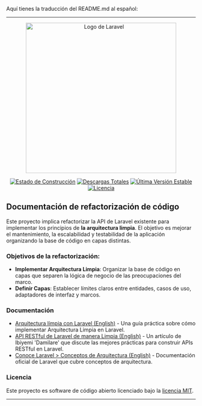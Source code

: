 Aquí tienes la traducción del README.md al español:

---

<p align="center"><a href="https://laravel.com" target="_blank"><img src="https://raw.githubusercontent.com/laravel/art/master/logo-lockup/5%20SVG/2%20CMYK/1%20Full%20Color/laravel-logolockup-cmyk-red.svg" width="400" alt="Logo de Laravel"></a></p>

<p align="center">
<a href="https://github.com/laravel/framework/actions"><img src="https://github.com/laravel/framework/workflows/tests/badge.svg" alt="Estado de Construcción"></a>
<a href="https://packagist.org/packages/laravel/framework"><img src="https://img.shields.io/packagist/dt/laravel/framework" alt="Descargas Totales"></a>
<a href="https://packagist.org/packages/laravel/framework"><img src="https://img.shields.io/packagist/v/laravel/framework" alt="Última Versión Estable"></a>
<a href="https://packagist.org/packages/laravel/framework"><img src="https://img.shields.io/packagist/l/laravel/framework" alt="Licencia"></a>
</p>

## Documentación de refactorización de código

Este proyecto implica refactorizar la API de Laravel existente para implementar los principios de **la arquitectura limpia**. El objetivo es mejorar el mantenimiento, la escalabilidad y testabilidad de la aplicación organizando la base de código en capas distintas.

### Objetivos de la refactorización:

- **Implementar Arquitectura Limpia**: Organizar la base de código en capas que separen la lógica de negocio de las preocupaciones del marco.
- **Definir Capas**: Establecer límites claros entre entidades, casos de uso, adaptadores de interfaz y marcos.

### Documentación

- [Arquitectura límpia con Laravel (English)](https://dev.to/bdelespierre/how-to-implement-clean-architecture-with-laravel-2f2i) - Una guía práctica sobre cómo implementar Arquitectura Limpia en Laravel.
- [API RESTful de Laravel de manera Limpia (English)](https://medium.com/@dammywrites/laravel-restful-api-the-clean-way-daca8e4bd950) - Un artículo de Ibiyemi 'Damilare' que discute las mejores prácticas para construir APIs RESTful en Laravel.
- [Conoce Laravel > Conceptos de Arquitectura (English)](https://laravel.com/docs/master/) - Documentación oficial de Laravel que cubre conceptos de arquitectura.


### Licencia

Este proyecto es software de código abierto licenciado bajo la [licencia MIT](https://opensource.org/licenses/MIT).

---
